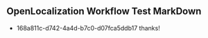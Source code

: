 ## OpenLocalization Workflow Test MarkDown
* 168a811c-d742-4a4d-b7c0-d07fca5ddb17 thanks!

<!--HONumber=Jul16_HO4-->


